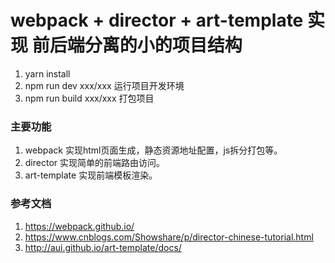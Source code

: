 # webpack + director + art-template 实现 前后端分离的小的项目结构
1. yarn install
2. npm run dev xxx/xxx 运行项目开发环境
3. npm run build xxx/xxx 打包项目

### 主要功能
1. webpack 实现html页面生成，静态资源地址配置，js拆分打包等。
2. director 实现简单的前端路由访问。
3. art-template 实现前端模板渲染。

### 参考文档
1. https://webpack.github.io/
2. https://www.cnblogs.com/Showshare/p/director-chinese-tutorial.html
3. http://aui.github.io/art-template/docs/
